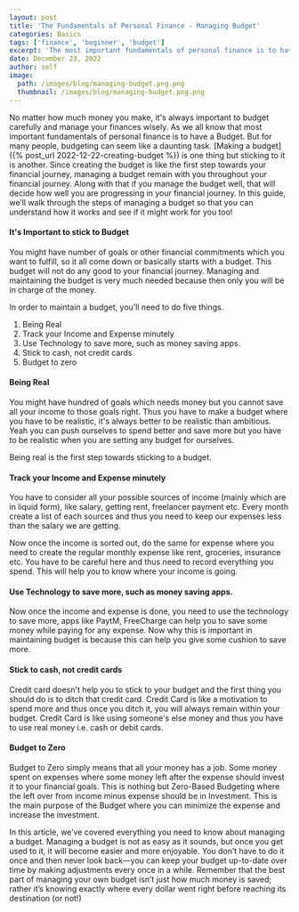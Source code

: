 ```yaml
---
layout: post
title: 'The Fundamentals of Personal Finance - Managing Budget'
categories: Basics
tags: ['finance', 'beginner', 'budget']
excerpt: 'The most important fundamentals of personal finance is to have a Budget, creating one is one thing but managing it is another.'
date: December 23, 2022
author: self
image:
  path: /images/blog/managing-budget.png.png
  thumbnail: /images/blog/managing-budget.png.png
---
```


No matter how much money you make, it's always important to budget carefully and manage your finances wisely. As we all know that most important fundamentals of personal finance is to have a Budget. But for many people, budgeting can seem like a daunting task. [Making a budget]({% post_url 2022-12-22-creating-budget %}) is one thing but sticking to it is another. Since creating the budget is like the first step towards your financial journey, managing a budget remain with you throughout your financial journey. Along with that if you manage the budget well, that will decide how well you are progressing in your financial journey. In this guide, we’ll walk through the steps of managing a budget so that you can understand how it works and see if it might work for you too!

#### It's Important to stick to Budget

You might have number of goals or other financial commitments which you want to fulfill, so it all come down or basically starts with a budget. This budget will not do any good to your financial journey. Managing and maintaining the budget is very much needed because then only you will be in charge of the money.

In order to maintain a budget, you’ll need to do five things.

1. Being Real
2. Track your Income and Expense minutely
3. Use Technology to save more, such as money saving apps.
4. Stick to cash, not credit cards
5. Budget to zero

#### Being Real

You might have hundred of goals which needs money but you cannot save all your income to those goals right. Thus you have to make a budget where you have to be realistic, it's always better to be realistic than ambitious. Yeah you can push ourselves to spend better and save more but you have to be realistic when you are setting any budget for ourselves. 

Being real is the first step towards sticking to a budget.

#### Track your Income and Expense minutely

You have to consider all your possible sources of income (mainly which are in liquid form), like salary, getting rent, freelancer payment etc. Every month create a list of each sources and thus you need to keep our expenses less than the salary we are getting. 

Now once the income is sorted out, do the same for expense where you need to create the regular monthly expense like rent, groceries, insurance etc. You have to be careful here and thus need to record everything you spend. This will help you to know where your income is going.

#### Use Technology to save more, such as money saving apps.

Now once the income and expense is done, you need to use the technology to save more, apps like PaytM, FreeCharge can help you to save some money while paying for any expense. Now why this is important in maintaining budget is because this can help you give some cushion to save more.

#### Stick to cash, not credit cards

Credit card doesn't help you to stick to your budget and the first thing you should do is to ditch that credit card. Credit Card is like a motivation to spend more and thus once you ditch it, you will always remain within your budget. Credit Card is like using someone's else money and thus you have to use real money i.e. cash or debit cards.

#### Budget to Zero

Budget to Zero simply means that all your money has a job. Some money spent on expenses where some money left after the expense should invest it to your financial goals. This is nothing but Zero-Based Budgeting where the left over from income minus expense should be in Investment. This is the main purpose of the Budget where you can minimize the expense and increase the investment. 

In this article, we’ve covered everything you need to know about managing a budget. Managing a budget is not as easy as it sounds, but once you get used to it, it will become easier and more enjoyable. You don’t have to do it once and then never look back—you can keep your budget up-to-date over time by making adjustments every once in a while. Remember that the best part of managing your own budget isn’t just how much money is saved; rather it’s knowing exactly where every dollar went right before reaching its destination (or not!)
